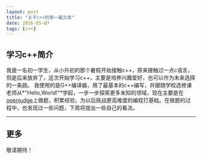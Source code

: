 ```yaml
---
layout: post
title: "关于c++的第一篇文章"
date: 2016-05-07
tags: [c++]
---
```


## 学习c++简介
	
我是一名初一学生，从小升初的那个暑假开始接触c++，原来接触过一点c语言，但是后来放弃了，这次开始学习c++，主要是培养兴趣爱好，也可以作为未来选择的一条路。
我使用的是G++编译器，用了最基本的c++编写，并跟随学校选修课老师从*"Hello,World!"*学起，一步一步探索更多未知的领域，现在主要是在[openjudge][openjudgelink]上做题，积累经验，为以后挑战更高难度的编程打基础。在做题的过程中，也发现过一些问题，下周将提出一些自己的看法。
***

## 更多

敬请期待！

[openjudgelink]:http://noi.openjudge.cn
